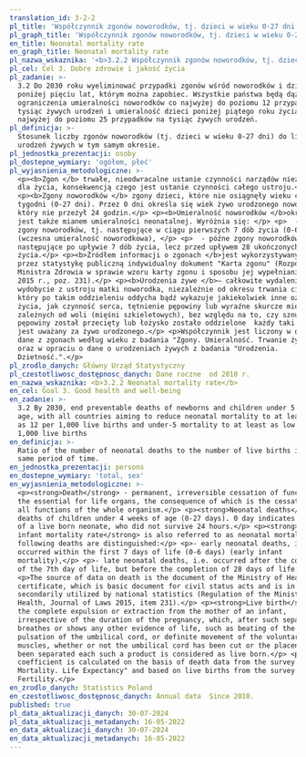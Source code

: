 ```yaml
---
translation_id: 3-2-2
pl_title: 'Współczynnik zgonów noworodków, tj. dzieci w wieku 0-27 dni'
pl_graph_title: 'Współczynnik zgonów noworodków, tj. dzieci w wieku 0-27 dni'
en_title: Neonatal mortality rate
en_graph_title: Neonatal mortality rate
pl_nazwa_wskaznika: '<b>3.2.2 Współczynnik zgonów noworodków, tj. dzieci w wieku 0-27 dni</b>'
pl_cel: Cel 3. Dobre zdrowie i jakość życia
pl_zadanie: >-
  3.2 Do 2030 roku wyeliminować przypadki zgonów wśród noworodków i dzieci
  poniżej pięciu lat, którym można zapobiec. Wszystkie państwa będą dążyć do
  ograniczenia umieralności noworodków co najwyżej do poziomu 12 przypadków na
  tysiąc żywych urodzeń i umieralność dzieci poniżej piątego roku życia co
  najwyżej do poziomu 25 przypadków na tysiąc żywych urodzeń.
pl_definicja: >-
  Stosunek liczby zgonów noworodków (tj. dzieci w wieku 0-27 dni) do liczby
  urodzeń żywych w tym samym okresie.
pl_jednostka_prezentacji: osoby
pl_dostepne_wymiary: 'ogółem, płeć'
pl_wyjasnienia_metodologiczne: >-
  <p><b>Zgon </b> trwałe, nieodwracalne ustanie czynności narządów niezbędnych
  dla życia, konsekwencją czego jest ustanie czynności całego ustroju.</p>
  <p><b>Zgony noworodków </b> zgony dzieci, które nie osiągnęły wieku czterech
  tygodni (0-27 dni). Przez 0 dni określa się wiek żywo urodzonego noworodka,
  który nie przeżył 24 godzin.</p> <p><b>Umieralność noworodków </b>określana
  jest także mianem umieralności neonatalnej. Wyróżnia się: </p> <p>  - wczesne
  zgony noworodków, tj. następujące w ciągu pierwszych 7 dób życia (0-6 dni)
  (wczesna umieralność noworodkowa), </p> <p>  - późne zgony noworodków, tj.
  następujące po upływie 7 dób życia, lecz przed upływem 28 ukończonych dób
  życia.</p> <p><b>Źródłem informacji o zgonach </b>jest wykorzystywany wtórnie
  przez statystykę publiczną indywidualny dokument "Karta zgonu" (Rozporządzenie
  Ministra Zdrowia w sprawie wzoru karty zgonu i sposobu jej wypełniania Dz. U.
  2015 r., poz. 231).</p> <p><b>Urodzenia żywe </b>– całkowite wydalenie lub
  wydobycie z ustroju matki noworodka, niezależnie od okresu trwania ciąży,
  który po takim oddzieleniu oddycha bądź wykazuje jakiekolwiek inne oznaki
  życia, jak czynność serca, tętnienie pępowiny lub wyraźne skurcze mięśni
  zależnych od woli (mięśni szkieletowych), bez względu na to, czy sznur
  pępowiny został przecięty lub łożysko zostało oddzielone  każdy taki noworodek
  jest uważany za żywo urodzonego.</p> <p>Współczynnik jest liczony w oparciu o
  dane z zgonach według wieku z badania "Zgony. Umieralność. Trwanie życia."
  oraz w opraciu o dane o urodzeniach żywych z badania "Urodzenia.
  Dzietność.".</p>
pl_zrodlo_danych: Główny Urząd Statystyczny
pl_czestotliwosc_dostępnosc_danych: Dane roczne  od 2010 r.
en_nazwa_wskaznika: <b>3.2.2 Neonatal mortality rate</b>
en_cel: Goal 3. Good health and well-being
en_zadanie: >-
  3.2 By 2030, end preventable deaths of newborns and children under 5 years of
  age, with all countries aiming to reduce neonatal mortality to at least as low
  as 12 per 1,000 live births and under-5 mortality to at least as low as 25 per
  1,000 live births
en_definicja: >-
  Ratio of the number of neonatal deaths to the number of live births in the
  same period of time.
en_jednostka_prezentacji: persons
en_dostepne_wymiary: 'total, sex'
en_wyjasnienia_metodologiczne: >-
  <p><strong>Death</strong> - permanent, irreversible cessation of functions of
  the essential for life organs, the consequence of which is the cessation of
  all functions of the whole organism.</p> <p><strong>Neonatal deaths</strong> -
  deaths of children under 4 weeks of age (0-27 days). 0 day indicates the age
  of a live born neonate, who did not survive 24 hours.</p> <p><strong>The
  infant mortality rate</strong> is also referred to as neonatal mortality. The
  following deaths are distinguished:</p> <p>- early neonatal deaths, i.e.
  occurred within the first 7 days of life (0-6 days) (early infant
  mortality),</p> <p>- late neonatal deaths, i.e. occurred after the completion
  of the 7th day of life, but before the completion of 28 days of life.</p>
  <p>The source of data on death is the document of the Ministry of Health Death
  certificate, which is basic document for civil status acts and is in the part
  secondarily utilized by national statistics (Regulation of the Minister of
  Health, Journal of Laws 2015, item 231).</p> <p><strong>Live birth</strong> -
  the complete expulsion or extraction from the mother of an infant,
  irrespective of the duration of the pregnancy, which, after such separation,
  breathes or shows any other evidence of life, such as beating of the heart,
  pulsation of the umbilical cord, or definite movement of the voluntary
  muscles, whether or not the umbilical cord has been cut or the placenta has
  been separated each such a product is considered as live born.</p> <p>The
  coefficient is calculated on the basis of death data from the survey Deaths.
  Mortality. Life Expectancy" and based on live births from the survey "Birth.
  Fertility.</p>
en_zrodlo_danych: Statistics Poland
en_czestotliwosc_dostępnosc_danych: Annual data  Since 2010.
published: true
pl_data_aktualizacji_danych: 30-07-2024
pl_data_aktualizacji_metadanych: 16-05-2022
en_data_aktualizacji_danych: 30-07-2024
en_data_aktualizacji_metadanych: 16-05-2022
---
```

